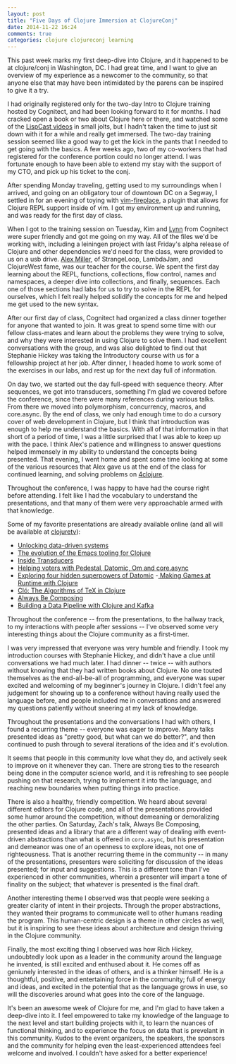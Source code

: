 ```yaml
---
layout: post
title: "Five Days of Clojure Immersion at ClojureConj"
date: 2014-11-22 16:24
comments: true
categories: clojure clojureconj learning
---
```


This past week marks my first deep-dive into Clojure, and it happened to be at clojure/conj in Washington, DC. I had great time, and I want to give an overview of my experience as a newcomer to the community, so that anyone else that may have been intimidated by the parens can be inspired to give it a try.

I had originally registered only for the two-day Intro to Clojure training hosted by Cognitect, and had been looking forward to it for months. I had cracked open a book or two about Clojure here or there, and watched some of the [LispCast videos](http://www.purelyfunctional.tv/intro-to-clojure) in small jolts, but I hadn't taken the time to just sit down with it for a while and really get immersed. The two-day training session seemed like a good way to get the kick in the pants that I needed to get going with the basics. A few weeks ago, two of my co-workers that had registered for the conference portion could no longer attend. I was fortunate enough to have been able to extend my stay with the support of my CTO, and pick up his ticket to the conj. 

After spending Monday traveling, getting used to my surroundings when I arrived, and going on an obligatory tour of downtown DC on a Segway, I settled in for an evening of toying with [vim-fireplace](https://github.com/tpope/vim-fireplace), a plugin that allows for Clojure REPL support inside of vim. I got my environment up and running, and was ready for the first day of class.

When I got to the training session on Tuesday, Kim and [Lynn](https://twitter.com/lynngrogan) from Cognitect were super friendly and got me going on my way. All of the files we'd be working with, including a leiningen project with last Friday's alpha release of Clojure and other dependencies we'd need for the class, were provided to us on a usb drive. [Alex Miller](http://twitter.com/puredanger), of StrangeLoop, LambdaJam, and ClojureWest fame, was our teacher for the course. We spent the first day learning about the REPL, functions, collections, flow control, names and namespaces, a deeper dive into collections, and finally, sequences. Each one of those sections had labs for us to try to solve in the REPL for ourselves, which I felt really helped solidify the concepts for me and helped me get used to the new syntax. 

After our first day of class, Cognitect had organized a class dinner together for anyone that wanted to join. It was great to spend some time with our fellow class-mates and learn about the problems they were trying to solve, and why they were interested in using Clojure to solve them. I had excellent conversations with the group, and was also delighted to find out that Stephanie Hickey was taking the Introductory course with us for a fellowship project at her job. After dinner, I headed home to work some of the exercises in our labs, and rest up for the next day full of information.

On day two, we started out the day full-speed with sequence theory. After sequences, we got into transducers, something I'm glad we covered before the conference, since there were many references during various talks. From there we moved into polymorphism, concurrency, macros, and core.async. By the end of class, we only had enough time to do a cursory cover of web development in Clojure, but I think that introduction was enough to help me understand the basics. With all of that information in that short of a period of time, I was a little surprised that I was able to keep up with the pace. I think Alex's patience and willingness to answer questions helped immensely in my ability to understand the concepts being presented. That evening, I went home and spent some time looking at some of the various resources that Alex gave us at the end of the class for continued learning, and solving problems on [4clojure](http://4clojure.com).

Throughout the conference, I was happy to have had the course right before attending. I felt like I had the vocabulary to understand the presentations, and that many of them were very approachable armed with that knowledge. 

Some of my favorite presentations are already available online (and all will be available at [clojuretv](https://www.youtube.com/watch?v=7lm3K8zVOdY)):

- [Unlocking data-driven systems](https://www.youtube.com/watch?v=BNkYYYyfF48)
- [The evolution of the Emacs tooling for Clojure](https://www.youtube.com/watch?v=4X-1fJm25Ww)
- [Inside Transducers](https://www.youtube.com/watch?v=4KqUvG8HPYo)
- [Helping voters with Pedestal, Datomic, Om and core.async](https://www.youtube.com/watch?v=Ohuadp9S2hg)
- [Exploring four hidden superpowers of Datomic](https://www.youtube.com/watch?v=7lm3K8zVOdY)
-[ Making Games at Runtime with Clojure](https://www.youtube.com/watch?v=0GzzFeS5cMc)
- [Cló: The Algorithms of TeX in Clojure](https://www.youtube.com/watch?v=824yVKUPFjU)
- [Always Be Composing](https://www.youtube.com/watch?v=3oQTSP4FngY)
- [Building a Data Pipeline with Clojure and Kafka](https://www.youtube.com/watch?v=6xlyWjqFDWs)

Throughout the conference -- from the presentations, to the hallway track, to my interactions with people after sessions -- I've observed some very interesting things about the Clojure community as a first-timer.

I was very impressed that everyone was very humble and friendly. I took my introduction courses with Stephanie Hickey, and didn't have a clue until conversations we had much later. I had dinner -- twice -- with authors without knowing that they had written books about Clojure. No one touted themselves as the end-all-be-all of programming, and everyone was super excited and welcoming of my beginner's journey in Clojure. I didn't feel any judgement for showing up to a conference without having really used the language before, and people included me in conversations and answered my questions patiently without sneering at my lack of knowledge. 

Throughout the presentations and the conversations I had with others, I found a recurring theme -- everyone was eager to improve. Many talks presented ideas as "pretty good, but what can we do better?", and then continued to push through to several iterations of the idea and it's evolution. 

It seems that people in this community love what they do, and actively seek to improve on it whenever they can. There are strong ties to the research being done in the computer science world, and it is refreshing to see people pushing on that research, trying to implement it into the language, and reaching new boundaries when putting things into practice. 

There is also a healthy, friendly competition. We heard about several different editors for Clojure code, and all of the presentations provided some humor around the competition, without demeaning or demoralizing the other parties. On Saturday, Zach's talk, Always Be Composing, presented ideas and a library that are a different way of dealing with event-driven abstractions than what is offered in `core.async`, but his presentation and demeanor was one of an openness to explore ideas, not one of righteousness. That is another recurring theme in the community -- in many of the presentations, presenters were soliciting for discussion of the ideas presented; for input and suggestions. This is a different tone than I've experienced in other communities, wherein a presenter will impart a tone of finality on the subject; that whatever is presented is the final draft.

Another interesting theme I observed was that people were seeking a greater clarity of intent in their projects. Through the proper abstractions, they wanted their programs to communicate well to other humans reading the program. This human-centric design is a theme in other circles as well, but it is inspiring to see these ideas about architecture and design thriving in the Clojure community.

Finally, the most exciting thing I observed was how Rich Hickey, undoubtedly look upon as a leader in the community around the language he invented, is still excited and enthused about it. He comes off as geniunely interested in the ideas of others, and is a thinker himself. He is a thoughtful, positive, and entertaining force in the community; full of energy and ideas, and excited in the potential that as the language grows in use, so will the discoveries around what goes into the core of the language. 

It's been an awesome week of Clojure for me, and I'm glad to have taken a deep-dive into it. I feel empowered to take my knowledge of the language to the next level and start building projects with it, to learn the nuances of functional thinking, and to experience the focus on data that is prevelant in this community. Kudos to the event organizers, the speakers, the sponsors and the community for helping even the least-experienced attendees feel welcome and involved. I couldn't have asked for a better experience!
